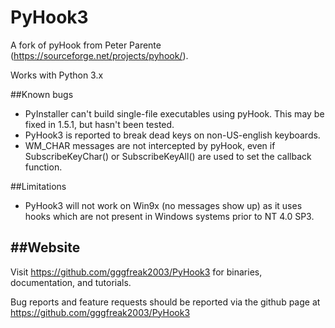 # PyHook3
A fork of pyHook from Peter Parente (https://sourceforge.net/projects/pyhook/).

Works with Python 3.x


##Known bugs

- PyInstaller can't build single-file executables using pyHook. This may be
  fixed in 1.5.1, but hasn't been tested.
- PyHook3 is reported to break dead keys on non-US-english keyboards.
- WM_CHAR messages are not intercepted by pyHook, even if SubscribeKeyChar() or
  SubscribeKeyAll() are used to set the callback function.

##Limitations

- PyHook3 will not work on Win9x (no messages show up) as it uses hooks which
  are not present in Windows systems prior to NT 4.0 SP3.


##Website
-------
Visit https://github.com/gggfreak2003/PyHook3 for binaries, documentation, and tutorials.

Bug reports and feature requests should be reported via the github page at
https://github.com/gggfreak2003/PyHook3
